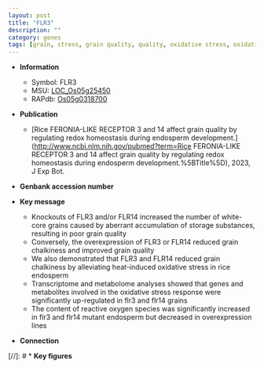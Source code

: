 ```yaml
---
layout: post
title: "FLR3"
description: ""
category: genes
tags: [grain, stress, grain quality, quality, oxidative stress, oxidative, endosperm, chalkiness, reactive oxygen species, stress response]
---
```


* **Information**  
    + Symbol: FLR3  
    + MSU: [LOC_Os05g25450](http://rice.uga.edu/cgi-bin/ORF_infopage.cgi?orf=LOC_Os05g25450)  
    + RAPdb: [Os05g0318700](http://rapdb.dna.affrc.go.jp/viewer/gbrowse_details/irgsp1?name=Os05g0318700)  

* **Publication**  
    + [Rice FERONIA-LIKE RECEPTOR 3 and 14 affect grain quality by regulating redox homeostasis during endosperm development.](http://www.ncbi.nlm.nih.gov/pubmed?term=Rice FERONIA-LIKE RECEPTOR 3 and 14 affect grain quality by regulating redox homeostasis during endosperm development.%5BTitle%5D), 2023, J Exp Bot.

* **Genbank accession number**  

* **Key message**  
    + Knockouts of FLR3 and/or FLR14 increased the number of white-core grains caused by aberrant accumulation of storage substances, resulting in poor grain quality
    + Conversely, the overexpression of FLR3 or FLR14 reduced grain chalkiness and improved grain quality
    + We also demonstrated that FLR3 and FLR14 reduced grain chalkiness by alleviating heat-induced oxidative stress in rice endosperm
    + Transcriptome and metabolome analyses showed that genes and metabolites involved in the oxidative stress response were significantly up-regulated in flr3 and flr14 grains
    + The content of reactive oxygen species was significantly increased in flr3 and flr14 mutant endosperm but decreased in overexpression lines

* **Connection**  

[//]: # * **Key figures**  


